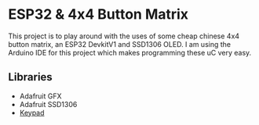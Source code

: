 # ESP32 & 4x4 Button Matrix
This project is to play around with the uses of some cheap chinese 4x4 button matrix, an ESP32 DevkitV1 and SSD1306 OLED. I am using the Arduino IDE for this project which makes programming these uC very easy.

## Libraries
- Adafruit GFX
- Adafruit SSD1306
- [Keypad](https://github.com/Chris--A/Keypad)
